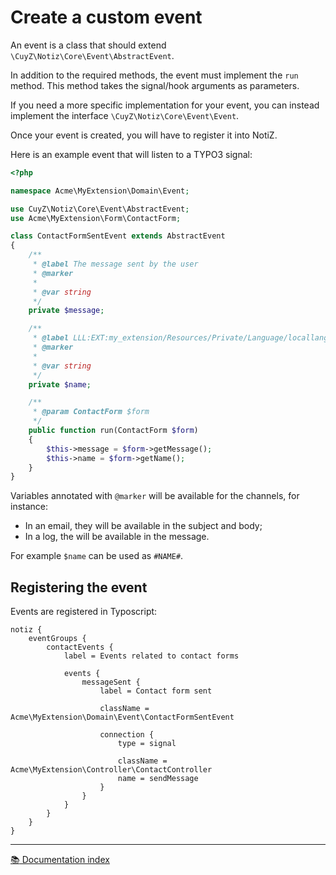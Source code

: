 # Create a custom event

An event is a class that should extend `\CuyZ\Notiz\Core\Event\AbstractEvent`.

In addition to the required methods, the event must implement the `run` method.
This method takes the signal/hook arguments as parameters.

If you need a more specific implementation for your event, you can instead
implement the interface `\CuyZ\Notiz\Core\Event\Event`.

Once your event is created, you will have to register it into NotiZ.

Here is an example event that will listen to a TYPO3 signal:

```php
<?php

namespace Acme\MyExtension\Domain\Event;

use CuyZ\Notiz\Core\Event\AbstractEvent;
use Acme\MyExtension\Form\ContactForm;

class ContactFormSentEvent extends AbstractEvent
{
    /**
     * @label The message sent by the user
     * @marker
     *
     * @var string
     */
    private $message;

    /**
     * @label LLL:EXT:my_extension/Resources/Private/Language/locallang.xlf:name
     * @marker
     *
     * @var string
     */
    private $name;

    /**
     * @param ContactForm $form
     */
    public function run(ContactForm $form)
    {
        $this->message = $form->getMessage();
        $this->name = $form->getName();
    }
}
```

Variables annotated with `@marker` will be available for the channels, for instance:
- In an email, they will be available in the subject and body;
- In a log, the will be available in the message.

For example `$name` can be used as `#NAME#`.

## Registering the event

Events are registered in Typoscript:

```typoscript
notiz {
    eventGroups {
        contactEvents {
            label = Events related to contact forms

            events {
                messageSent {
                    label = Contact form sent

                    className = Acme\MyExtension\Domain\Event\ContactFormSentEvent

                    connection {
                        type = signal

                        className = Acme\MyExtension\Controller\ContactController
                        name = sendMessage
                    }
                }
            }
        }
    }
}
```

---

[:books: Documentation index](../README.md)
